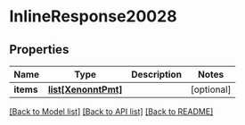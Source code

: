 # InlineResponse20028

## Properties
Name | Type | Description | Notes
------------ | ------------- | ------------- | -------------
**items** | [**list[XenonntPmt]**](XenonntPmt.md) |  | [optional] 

[[Back to Model list]](../README.md#documentation-for-models) [[Back to API list]](../README.md#documentation-for-api-endpoints) [[Back to README]](../README.md)


